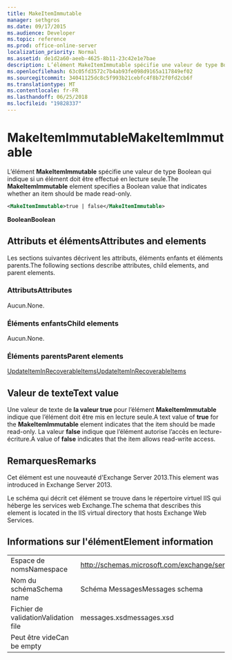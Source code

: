 ```yaml
---
title: MakeItemImmutable
manager: sethgros
ms.date: 09/17/2015
ms.audience: Developer
ms.topic: reference
ms.prod: office-online-server
localization_priority: Normal
ms.assetid: de1d2a60-aeeb-4625-8b11-23c42e1e7bae
description: L’élément MakeItemImmutable spécifie une valeur de type Boolean qui indique si un élément doit être effectué en lecture seule.
ms.openlocfilehash: 63c05fd3572c7b4ab93fe098d9165a117849ef02
ms.sourcegitcommit: 34041125dc8c5f993b21cebfc4f8b72f0fd2cb6f
ms.translationtype: MT
ms.contentlocale: fr-FR
ms.lasthandoff: 06/25/2018
ms.locfileid: "19828337"
---
```

# <a name="makeitemimmutable"></a><span data-ttu-id="efb37-103">MakeItemImmutable</span><span class="sxs-lookup"><span data-stu-id="efb37-103">MakeItemImmutable</span></span>

<span data-ttu-id="efb37-104">L’élément **MakeItemImmutable** spécifie une valeur de type Boolean qui indique si un élément doit être effectué en lecture seule.</span><span class="sxs-lookup"><span data-stu-id="efb37-104">The **MakeItemImmutable** element specifies a Boolean value that indicates whether an item should be made read-only.</span></span> 
  
```XML
<MakeItemImmutable>true | false</MakeItemImmutable>
```

 <span data-ttu-id="efb37-105">**Boolean**</span><span class="sxs-lookup"><span data-stu-id="efb37-105">**Boolean**</span></span>
## <a name="attributes-and-elements"></a><span data-ttu-id="efb37-106">Attributs et éléments</span><span class="sxs-lookup"><span data-stu-id="efb37-106">Attributes and elements</span></span>

<span data-ttu-id="efb37-107">Les sections suivantes décrivent les attributs, éléments enfants et éléments parents.</span><span class="sxs-lookup"><span data-stu-id="efb37-107">The following sections describe attributes, child elements, and parent elements.</span></span>
  
### <a name="attributes"></a><span data-ttu-id="efb37-108">Attributs</span><span class="sxs-lookup"><span data-stu-id="efb37-108">Attributes</span></span>

<span data-ttu-id="efb37-109">Aucun.</span><span class="sxs-lookup"><span data-stu-id="efb37-109">None.</span></span>
  
### <a name="child-elements"></a><span data-ttu-id="efb37-110">Éléments enfants</span><span class="sxs-lookup"><span data-stu-id="efb37-110">Child elements</span></span>

<span data-ttu-id="efb37-111">Aucun.</span><span class="sxs-lookup"><span data-stu-id="efb37-111">None.</span></span>
  
### <a name="parent-elements"></a><span data-ttu-id="efb37-112">Éléments parents</span><span class="sxs-lookup"><span data-stu-id="efb37-112">Parent elements</span></span>

[<span data-ttu-id="efb37-113">UpdateItemInRecoverableItems</span><span class="sxs-lookup"><span data-stu-id="efb37-113">UpdateItemInRecoverableItems</span></span>](updateiteminrecoverableitems.md)
  
## <a name="text-value"></a><span data-ttu-id="efb37-114">Valeur de texte</span><span class="sxs-lookup"><span data-stu-id="efb37-114">Text value</span></span>

<span data-ttu-id="efb37-115">Une valeur de texte de **la valeur true** pour l’élément **MakeItemImmutable** indique que l’élément doit être mis en lecture seule.</span><span class="sxs-lookup"><span data-stu-id="efb37-115">A text value of **true** for the **MakeItemImmutable** element indicates that the item should be made read-only.</span></span> <span data-ttu-id="efb37-116">La valeur **false** indique que l’élément autorise l’accès en lecture-écriture.</span><span class="sxs-lookup"><span data-stu-id="efb37-116">A value of **false** indicates that the item allows read-write access.</span></span> 
  
## <a name="remarks"></a><span data-ttu-id="efb37-117">Remarques</span><span class="sxs-lookup"><span data-stu-id="efb37-117">Remarks</span></span>

<span data-ttu-id="efb37-118">Cet élément est une nouveauté d'Exchange Server 2013.</span><span class="sxs-lookup"><span data-stu-id="efb37-118">This element was introduced in Exchange Server 2013.</span></span>
  
<span data-ttu-id="efb37-119">Le schéma qui décrit cet élément se trouve dans le répertoire virtuel IIS qui héberge les services web Exchange.</span><span class="sxs-lookup"><span data-stu-id="efb37-119">The schema that describes this element is located in the IIS virtual directory that hosts Exchange Web Services.</span></span>
  
## <a name="element-information"></a><span data-ttu-id="efb37-120">Informations sur l'élément</span><span class="sxs-lookup"><span data-stu-id="efb37-120">Element information</span></span>

|||
|:-----|:-----|
|<span data-ttu-id="efb37-121">Espace de noms</span><span class="sxs-lookup"><span data-stu-id="efb37-121">Namespace</span></span>  <br/> |http://schemas.microsoft.com/exchange/services/2006/messages  <br/> |
|<span data-ttu-id="efb37-122">Nom du schéma</span><span class="sxs-lookup"><span data-stu-id="efb37-122">Schema name</span></span>  <br/> |<span data-ttu-id="efb37-123">Schéma Messages</span><span class="sxs-lookup"><span data-stu-id="efb37-123">Messages schema</span></span>  <br/> |
|<span data-ttu-id="efb37-124">Fichier de validation</span><span class="sxs-lookup"><span data-stu-id="efb37-124">Validation file</span></span>  <br/> |<span data-ttu-id="efb37-125">messages.xsd</span><span class="sxs-lookup"><span data-stu-id="efb37-125">messages.xsd</span></span>  <br/> |
|<span data-ttu-id="efb37-126">Peut être vide</span><span class="sxs-lookup"><span data-stu-id="efb37-126">Can be empty</span></span>  <br/> ||
   

